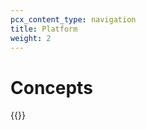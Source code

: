 ```yaml
---
pcx_content_type: navigation
title: Platform
weight: 2
---
```


# Concepts

{{<directory-listing>}}

